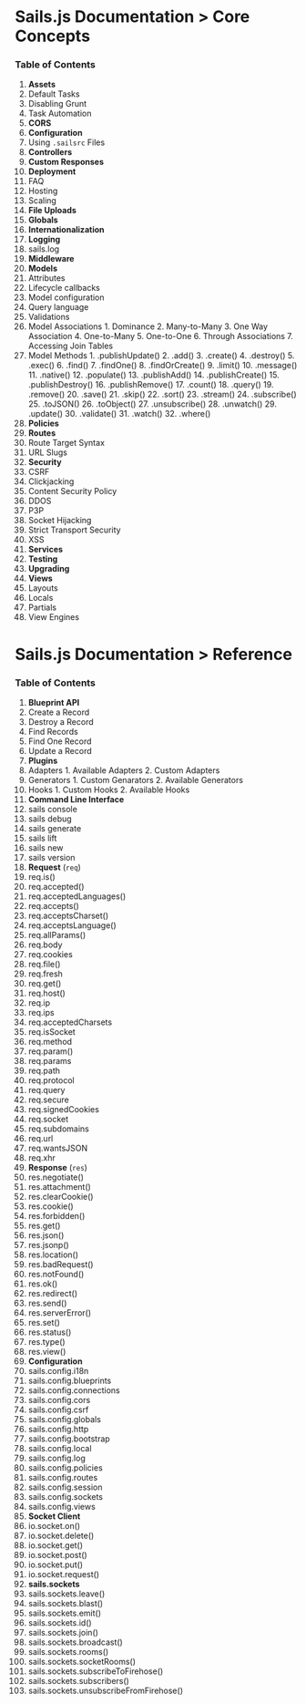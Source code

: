 # Sails.js Documentation > Core Concepts


### Table of Contents

1. **Assets**
  1. Default Tasks
  2. Disabling Grunt
  3. Task Automation
2. **CORS**
3. **Configuration**
  1. Using `.sailsrc` Files
4. **Controllers**
5. **Custom Responses**
6. **Deployment**
  1. FAQ
  2. Hosting
  3. Scaling
7. **File Uploads**
8. **Globals**
9. **Internationalization**
10. **Logging**
  1. sails.log
11. **Middleware**
12. **Models**
  1. Attributes
  2. Lifecycle callbacks
  3. Model configuration
  4. Query language
  5. Validations
  6. Model Associations
    1. Dominance
    2. Many-to-Many
    3. One Way Association
    4. One-to-Many
    5. One-to-One
    6. Through Associations
    7. Accessing Join Tables
  7. Model Methods
    1. .publishUpdate()
    2. .add()
    3. .create()
    4. .destroy()
    5. .exec()
    6. .find()
    7. .findOne()
    8. .findOrCreate()
    9. .limit()
    10. .message()
    11. .native()
    12. .populate()
    13. .publishAdd()
    14. .publishCreate()
    15. .publishDestroy()
    16. .publishRemove()
    17. .count()
    18. .query()
    19. .remove()
    20. .save()
    21. .skip()
    22. .sort()
    23. .stream()
    24. .subscribe()
    25. .toJSON()
    26. .toObject()
    27. .unsubscribe()
    28. .unwatch()
    29. .update()
    30. .validate()
    31. .watch()
    32. .where()
13. **Policies**
14. **Routes**
  1. Route Target Syntax
  2. URL Slugs
15. **Security**
  1. CSRF
  2. Clickjacking
  3. Content Security Policy
  4. DDOS
  5. P3P
  6. Socket Hijacking
  7. Strict Transport Security
  8. XSS
16. **Services**
17. **Testing**
18. **Upgrading**
19. **Views**
  1. Layouts
  2. Locals
  3. Partials
  4. View Engines


  
# Sails.js Documentation > Reference


### Table of Contents
1. **Blueprint API**
  1. Create a Record
  2. Destroy a Record
  3. Find Records
  4. Find One Record
  5. Update a Record
2. **Plugins**
  1. Adapters
    1. Available Adapters
    2. Custom Adapters
  2. Generators
    1. Custom Genarators
    2. Available Generators
  3. Hooks
    1. Custom Hooks
    2. Available Hooks
3. **Command Line Interface**
  1. sails console
  2. sails debug
  3. sails generate
  4. sails lift
  5. sails new
  6. sails version
4. **Request** (`req`)
  1. req.is()
  2. req.accepted()
  3. req.acceptedLanguages()
  4. req.accepts()
  5. req.acceptsCharset()
  6. req.acceptsLanguage()
  7. req.allParams()
  8. req.body
  9. req.cookies
  10. req.file()
  11. req.fresh
  12. req.get()
  13. req.host()
  14. req.ip
  15. req.ips
  16. req.acceptedCharsets
  17. req.isSocket
  18. req.method
  19. req.param()
  20. req.params
  21. req.path
  22. req.protocol
  23. req.query
  24. req.secure
  25. req.signedCookies
  26. req.socket
  27. req.subdomains
  28. req.url
  29. req.wantsJSON
  30. req.xhr
5. **Response** (`res`)
  1. res.negotiate()
  2. res.attachment()
  3. res.clearCookie()
  4. res.cookie()
  5. res.forbidden()
  6. res.get()
  7. res.json()
  8. res.jsonp()
  9. res.location()
  10. res.badRequest()
  11. res.notFound()
  12. res.ok()
  13. res.redirect()
  14. res.send()
  15. res.serverError()
  16. res.set()
  17. res.status()
  18. res.type()
  19. res.view()
6. **Configuration**
  1. sails.config.i18n
  2. sails.config.blueprints
  3. sails.config.connections
  4. sails.config.cors
  5. sails.config.csrf
  6. sails.config.globals
  7. sails.config.http
  8. sails.config.bootstrap
  9. sails.config.local
  10. sails.config.log
  11. sails.config.policies
  12. sails.config.routes
  13. sails.config.session
  14. sails.config.sockets
  15. sails.config.views
7. **Socket Client**
  1. io.socket.on()
  2. io.socket.delete()
  3. io.socket.get()
  4. io.socket.post()
  5. io.socket.put()
  6. io.socket.request()
8. **sails.sockets**
  1. sails.sockets.leave()
  2. sails.sockets.blast()
  3. sails.sockets.emit()
  4. sails.sockets.id()
  5. sails.sockets.join()
  6. sails.sockets.broadcast()
  7. sails.sockets.rooms()
  8. sails.sockets.socketRooms()
  9. sails.sockets.subscribeToFirehose()
  10. sails.sockets.subscribers()
  11. sails.sockets.unsubscribeFromFirehose()

<docmeta name="uniqueID" value="home198259">
<docmeta name="displayName" value="--">
